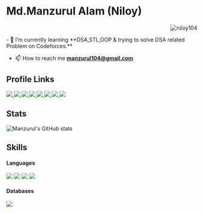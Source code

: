 <h1>Md.Manzurul Alam (Niloy)</h1>
<p align="right"><img src="https://komarev.com/ghpvc/?username=niloy104" alt="niloy104" /> </p>
- 🌱 I’m currently learning **DSA,STL,OOP & trying to solve DSA related Problem on Codeforces.** <br>

- 📫 How to reach me **manzurul104@gmail.com**

<h2> Profile Links</h2>
<a href="https://codeforces.com/profile/NI-LOY" target="_blank"> <img
                src="https://img.shields.io/badge/Codeforces-445f9d?style=for-the-badge&logo=Codeforces&logoColor=white">
</a>
<a href="https://www.hackerrank.com/niloy104" target="_blank"> <img
                src="https://img.shields.io/badge/-Hackerrank-2EC866?style=for-the-badge&logo=HackerRank&logoColor=white">
</a>
<a href="https://www.codechef.com/users/niloy104" target="_blank"> <img
                src="https://img.shields.io/badge/CodeChef-%23964B00.svg?style=for-the-badge&logo=CodeChef&logoColor=white">
</a>
<a href="https://leetcode.com/niloy104/" target="_blank"> <img
        src="https://img.shields.io/badge/LeetCode-000000?style=for-the-badge&logo=LeetCode&logoColor=#d16c06">
</a>
<a href="https://www.facebook.com/maniloy104/" target="_blank"> <img
                src="https://img.shields.io/badge/Facebook-1877F2?style=for-the-badge&logo=facebook&logoColor=white">
</a>
<a href="https://www.linkedin.com/in/md-manzurul-alam-573b241b6/" target="_blank"> <img
                src="https://img.shields.io/badge/LinkedIn-0077B5?style=for-the-badge&logo=linkedin&logoColor=white">
</a>
<a href=""> <img src="https://img.shields.io/badge/YouTube-FF0000?style=for-the-badge&logo=youtube&logoColor=white">
</a>
<a href="https://stackoverflow.com/users/16547760/manzurul" target="_blank"> <img
                src="https://img.shields.io/badge/Stack_Overflow-FE7A16?style=for-the-badge&logo=stack-overflow&logoColor=white">
</a>


<h2> Stats </h2>

![Manzurul's GitHub
stats](https://github-readme-stats.vercel.app/api?username=niloy104&show_icons=true&count_private=true&theme=great-gatsby)<br>

<h2> Skills </h2>

<h4> Languages </h4>
<span>
        <img src="https://img.shields.io/badge/C-00599C?style=for-the-badge&logo=c&logoColor=white">
        <img src="https://img.shields.io/badge/C%2B%2B-00599C?style=for-the-badge&logo=c%2B%2B&logoColor=white">
        <img src="https://img.shields.io/badge/Python-3776AB?style=for-the-badge&logo=python&logoColor=white">
        <img src="https://img.shields.io/badge/Java-ED8B00?style=for-the-badge&logo=java&logoColor=white">



</span>



<h4> Databases </h4>
<span>
        <img src="https://img.shields.io/badge/MySQL-00000F?style=for-the-badge&logo=mysql&logoColor=white">

</span>
